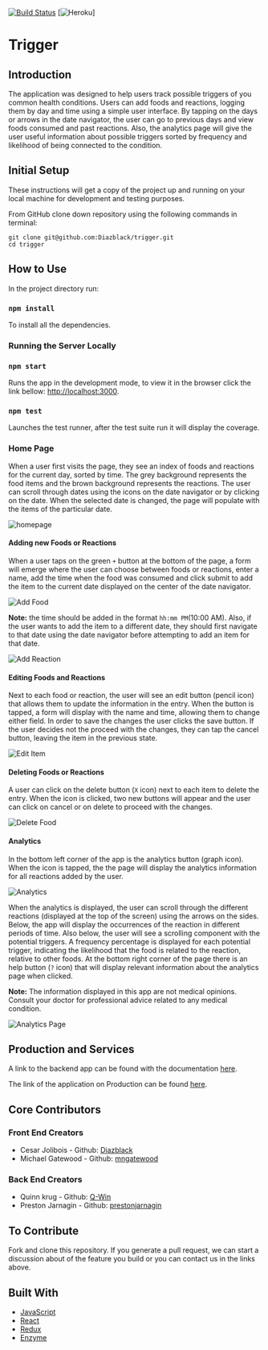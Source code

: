 [![Build Status](https://travis-ci.com/Diazblack/trigger.svg?branch=master)](https://travis-ci.com/Diazblack/trigger)
[![Heroku](https://heroku-badge.herokuapp.com/?trigger-105=heroku-badge)]

# Trigger

## Introduction
The application was designed to help users track possible triggers of you common health conditions. Users can add foods and reactions, logging them by day and time using a simple user interface.  By tapping on the days or arrows in the date navigator, the user can go to previous days and view foods consumed and past reactions.  Also, the analytics page will give the user useful information about possible triggers sorted by frequency and likelihood of being connected to the condition.    

## Initial Setup

These instructions will get a copy of the project up and running on your local machine for development and testing purposes.

From GitHub clone down repository using the following commands in terminal:

    git clone git@github.com:Diazblack/trigger.git
    cd trigger

## How to Use

In the project directory run:

### `npm install`

To install all the dependencies.

### Running the Server Locally

### `npm start`

Runs the app in the development mode, to view it in the browser click the link bellow:
[http://localhost:3000](http://localhost:3000).


### `npm test`

Launches the test runner, after the test suite run it will display the coverage.

### Home Page

When a user first visits the page, they see an index of foods and reactions for the current day, sorted by time. The grey background represents the food items and the brown background represents the reactions. The user can scroll through dates using the icons on the date navigator or by clicking on the date.  When the selected date is changed, the page will populate with the items of the particular date.  

![homepage](screenshots/home-page.png)

#### Adding new Foods or Reactions
When a user taps on the green `+` button at the bottom of the page, a form will emerge where the user can choose between foods or reactions, enter a name, add the time when the food was consumed and click submit to add the item to the current date displayed on the center of the date navigator.

![Add Food](screenshots/add-form-reactions.png)

__Note:__ the time should be added in the format `hh:mm PM`(10:00 AM). Also, if the user wants to add the item to a  different date, they should first navigate to that date using the date navigator before attempting to add an item for that date.

![Add Reaction](screenshots/add-form-2.png)

#### Editing Foods and Reactions

Next to each food or reaction, the user will see an edit button (pencil icon) that allows them to update the information in the entry. When the button is tapped, a form will display with the name and time, allowing them to change either field. In order to save the changes the user clicks the save button. If the user decides not the proceed with the changes, they can tap the cancel button, leaving the item in the previous state.


![Edit Item](screenshots/update.png)

#### Deleting Foods or Reactions
A user can click on the delete button (`X` icon) next to each item to delete the entry.  When the icon is clicked, two new buttons will appear and the user can click on cancel or on delete to proceed with the changes.

![Delete Food](screenshots/delete.png)

#### Analytics

In the bottom left corner of the app is the analytics button (graph icon). When the icon is tapped, the the page will display the analytics information for all reactions added by the user.

![Analytics](screenshots/scroll-date.png)

When the analytics is displayed, the user can scroll through the different reactions (displayed at the top of the screen) using the arrows on the sides. Below, the app will display the occurrences of the reaction in different periods of time. Also below, the user will see a scrolling component with the potential triggers. A frequency percentage is displayed for each potential trigger, indicating the likelihood that the food is related to the reaction, relative to other foods. At the bottom right corner of the page there is an help button (`?` icon) that will display relevant information about the analytics page when clicked.  

__Note:__ The information displayed in this app are not medical opinions.  Consult your doctor for professional advice related to any medical condition.

![Analytics Page](screenshots/analytics.png)

## Production and Services

A link to the backend app can be found with the documentation [here](https://github.com/prestonjarnagin/trigger_backend).

The link of the application on Production can be found [here](https://trigger-105.herokuapp.com/).

## Core Contributors

### Front End Creators
* Cesar Jolibois - Github: [Diazblack](https://github.com/Diazblack)
* Michael Gatewood - Github: [mngatewood](https://www.github.com/mngatewood)

### Back End Creators
* Quinn krug - Github: [Q-Win](https://github.com/Q-Win)
* Preston Jarnagin - Github: [prestonjarnagin](https://www.github.com/prestonjarnagin)


## To Contribute

Fork and clone this repository. If you generate a pull request,  we can start a discussion about of the feature you build or you can contact us in the links above.   

## Built With

* [JavaScript](https://www.javascript.com/)
* [React](https://reactjs.org/)
* [Redux](https://redux.js.org/)
* [Enzyme](https://github.com/airbnb/enzyme)

